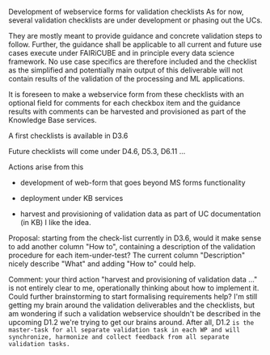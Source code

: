 Development of webservice forms for validation checklists
As for now, several validation checklists are under development or phasing out the UCs.
They are mostly meant to provide guidance and concrete validation steps to follow. Further, the guidance shall be applicable to all current and future use cases execute under FAIRiCUBE and in principle every data science framework. No use case specifics are therefore included and the checklist as the simplified and potentially main output of this deliverable will not contain results of the validation of the processing and ML applications. 

It is foreseen to make a webservice form from these checklists with an optional field for comments for each checkbox item and the guidance results with comments can be harvested and provisioned as part of the Knowledge Base services.

A first checklists is available in D3.6 
Future checklists will come under D4.6, D5.3, D6.11 ...

Actions arise from this 
- development of web-form that goes beyond MS forms functionality
- deployment under KB services
- harvest and provisioning of validation data as part of UC documentation (in KB) I like the idea.
Proposal: starting from the check-list currently in D3.6, would it make sense to add another column "How to", containing a description of the validation procedure for each item-under-test? The current column "Description" nicely describe "What" and adding "How to" could help.
Comment: your third action "harvest and provisioning of validation data ..." is not entirely clear to me, operationally thinking about how to implement it. Could further brainstorming to start formalising requirements help? 
I'm still getting my brain around the validation deliverables and the checklists, but am wondering if such a validation webservice shouldn't be described in the upcoming D1.2 we're trying to get our brains around. After all, D1.2 `is the master-task for all separate validation task in each WP and will synchronize, harmonize and collect feedback from all separate validation tasks.`